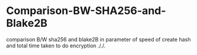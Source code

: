 # Comparison-BW-SHA256-and-Blake2B
comparison B/W sha256 and blake2B in parameter of speed of create hash and total time taken to do encryption
././.

